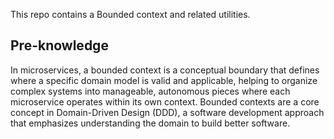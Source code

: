 This repo contains a Bounded context and related utilities.

## Pre-knowledge

In microservices, a bounded context is a conceptual boundary that defines where a specific domain model is valid and applicable, helping to organize complex systems into manageable, autonomous pieces where each microservice operates within its own context. 
Bounded contexts are a core concept in Domain-Driven Design (DDD), a software development approach that emphasizes understanding the domain to build better software. 
